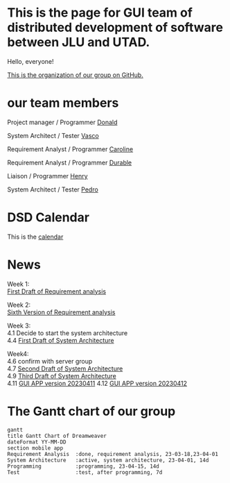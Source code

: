 # This is the page for GUI team of distributed development of software between JLU and UTAD.
Hello, everyone!

[This is the organization of our group on GitHub.](https://github.com/DreamweaverDSD)


# our team members

Project manager / Programmer [Donald](https://github.com/Ishida-Mitsunari)

System Architect / Tester [Vasco](https://github.com/VascoRR001)

Requirement Analyst / Programmer [Caroline](https://github.com/Asherious0)

Requirement Analyst / Programmer [Durable](https://github.com/Durable01)

Liaison / Programmer [Henry](https://github.com/3074239390)

System Architect / Tester [Pedro](https://github.com/orgs/DreamweaverDSD/people/al70649)

# DSD Calendar
This is the [calendar](https://github.com/michro/DSD/blob/fbfffbce1ffe1a65abc483b6da931d37942e02de/Calendar2023.pdf)

# News
Week 1: \
[First Draft of Requirement analysis](https://github.com/DreamweaverDSD/DSD/tree/main/requirement_analyze)

Week 2: \
[Sixth Version of Requirement analysis](https://github.com/DreamweaverDSD/DSD/tree/main/requirement_analyze)

Week 3:\
4.1 Decide to start the system architecture\
4.4 [First Draft of System Architecture](https://github.com/DreamweaverDSD/DSD/blob/main/ClassDiagramExplained.md)

Week4:\
4.6 confirm with server group\
4.7 [Second Draft of System Architecture](https://github.com/DreamweaverDSD/DSD/blob/main/ClassDiagramExplained.md)\
4.9 [Third Draft of System Architecture](https://github.com/DreamweaverDSD/DSD/blob/main/ClassDiagramExplained.md)\
4.11 [GUI APP version 20230411](https://github.com/DreamweaverDSD/DSD/blob/main/GUI_APP/Introduction%20of%20GUI%20apps%20of%20version%202023-04-11.md)
4.12 [GUI APP version 20230412](https://github.com/DreamweaverDSD/DSD/blob/main/GUI_APP/Introduction%20of%20GUI%20apps%20of%20version%202023-04-12.md)

# The Gantt chart of our group
```mermaid
gantt
title Gantt Chart of Dreamweaver
dateFormat YY-MM-DD
section mobile app
Requirement Analysis  :done, requirement analysis, 23-03-18,23-04-01
System Architecture   :active, system architecture, 23-04-01, 14d
Programming           :programming, 23-04-15, 14d
Test                  :test, after programming, 7d
```

